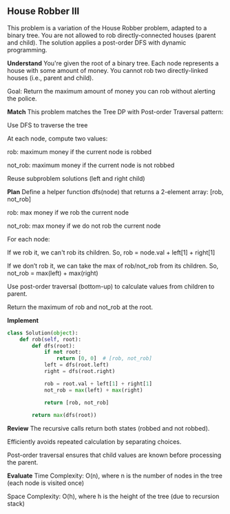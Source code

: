 ## House Robber III
This problem is a variation of the House Robber problem, adapted to a binary tree. You are not allowed to rob directly-connected houses (parent and child). The solution applies a post-order DFS with dynamic programming.

**Understand**
You're given the root of a binary tree. Each node represents a house with some amount of money.
You cannot rob two directly-linked houses (i.e., parent and child).

Goal: Return the maximum amount of money you can rob without alerting the police.

**Match**
This problem matches the Tree DP with Post-order Traversal pattern:

Use DFS to traverse the tree

At each node, compute two values:

rob: maximum money if the current node is robbed

not_rob: maximum money if the current node is not robbed

Reuse subproblem solutions (left and right child)

**Plan**
Define a helper function dfs(node) that returns a 2-element array:
[rob, not_rob]

rob: max money if we rob the current node

not_rob: max money if we do not rob the current node

For each node:

If we rob it, we can't rob its children.
So, rob = node.val + left[1] + right[1]

If we don’t rob it, we can take the max of rob/not_rob from its children.
So, not_rob = max(left) + max(right)

Use post-order traversal (bottom-up) to calculate values from children to parent.

Return the maximum of rob and not_rob at the root.

**Implement**
```python
class Solution(object):
    def rob(self, root):
        def dfs(root):
            if not root:
                return [0, 0]  # [rob, not_rob]
            left = dfs(root.left)
            right = dfs(root.right)

            rob = root.val + left[1] + right[1]
            not_rob = max(left) + max(right)

            return [rob, not_rob]
        
        return max(dfs(root))
```

**Review**
The recursive calls return both states (robbed and not robbed).

Efficiently avoids repeated calculation by separating choices.

Post-order traversal ensures that child values are known before processing the parent.

**Evaluate**
Time Complexity: O(n), where n is the number of nodes in the tree
(each node is visited once)

Space Complexity: O(h), where h is the height of the tree
(due to recursion stack)